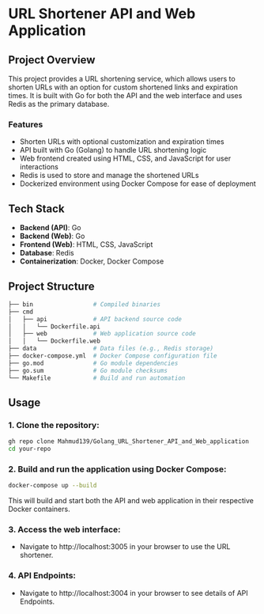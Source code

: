 # URL Shortener API and Web Application

## Project Overview

This project provides a URL shortening service, which allows users to shorten URLs with an option for custom shortened links and expiration times. It is built with Go for both the API and the web interface and uses Redis as the primary database.

### Features
- Shorten URLs with optional customization and expiration times
- API built with Go (Golang) to handle URL shortening logic
- Web frontend created using HTML, CSS, and JavaScript for user interactions
- Redis is used to store and manage the shortened URLs
- Dockerized environment using Docker Compose for ease of deployment

## Tech Stack

- **Backend (API)**: Go
- **Backend (Web)**: Go
- **Frontend (Web)**: HTML, CSS, JavaScript
- **Database**: Redis
- **Containerization**: Docker, Docker Compose

## Project Structure

```bash
├── bin                 # Compiled binaries
├── cmd
│   ├── api             # API backend source code
│   │   └── Dockerfile.api
│   ├── web             # Web application source code
│   │   └── Dockerfile.web
├── data                # Data files (e.g., Redis storage)
├── docker-compose.yml  # Docker Compose configuration file
├── go.mod              # Go module dependencies
├── go.sum              # Go module checksums
└── Makefile            # Build and run automation
```

## Usage

### 1. Clone the repository:
```bash
gh repo clone Mahmud139/Golang_URL_Shortener_API_and_Web_application
cd your-repo
```

### 2. Build and run the application using Docker Compose:
```bash
docker-compose up --build
```
This will build and start both the API and web application in their respective Docker containers.

### 3. Access the web interface:
- Navigate to http://localhost:3005 in your browser to use the URL shortener.

### 4. API Endpoints:
- Navigate to http://localhost:3004 in your browser to see details of API Endpoints.